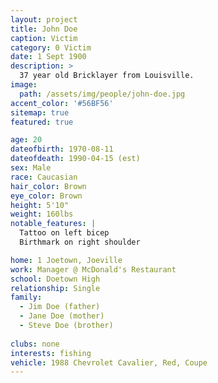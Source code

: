 ```yaml
---
layout: project
title: John Doe
caption: Victim
category: 0 Victim
date: 1 Sept 1900
description: >
  37 year old Bricklayer from Louisville.
image: 
  path: /assets/img/people/john-doe.jpg
accent_color: '#56BF56'
sitemap: true
featured: true

age: 20
dateofbirth: 1970-08-11
dateofdeath: 1990-04-15 (est)
sex: Male
race: Caucasian
hair_color: Brown
eye_color: Brown
height: 5'10"
weight: 160lbs
notable_features: |
  Tattoo on left bicep
  Birthmark on right shoulder

home: 1 Joetown, Joeville
work: Manager @ McDonald's Restaurant
school: Doetown High
relationship: Single
family: 
  - Jim Doe (father)
  - Jane Doe (mother)
  - Steve Doe (brother)
 
clubs: none
interests: fishing
vehicle: 1988 Chevrolet Cavalier, Red, Coupe
---
```


